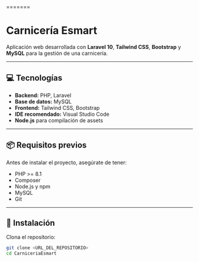 
=======
# Carnicería Esmart

Aplicación web desarrollada con **Laravel 10**, **Tailwind CSS**, **Bootstrap** y **MySQL** para la gestión de una carnicería.

---

## 💻 Tecnologías

- **Backend:** PHP, Laravel
- **Base de datos:** MySQL
- **Frontend:** Tailwind CSS, Bootstrap
- **IDE recomendado:** Visual Studio Code
- **Node.js** para compilación de assets

---

## 📦 Requisitos previos

Antes de instalar el proyecto, asegúrate de tener:

- PHP >= 8.1
- Composer
- Node.js y npm
- MySQL
- Git

---

## 🚀 Instalación

Clona el repositorio:

```bash
git clone <URL_DEL_REPOSITORIO>
cd CarniceriaEsmart



